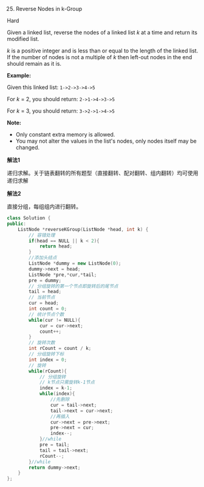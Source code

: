 25. Reverse Nodes in k-Group

Hard

Given a linked list, reverse the nodes of a linked list *k* at a time and return its modified list.

*k* is a positive integer and is less than or equal to the length of the linked list. If the number of nodes is not a multiple of *k* then left-out nodes in the end should remain as it is.



**Example:**

Given this linked list: `1->2->3->4->5`

For *k* = 2, you should return: `2->1->4->3->5`

For *k* = 3, you should return: `3->2->1->4->5`

**Note:**

- Only constant extra memory is allowed.
- You may not alter the values in the list's nodes, only nodes itself may be changed.

**解法1**

递归求解。关于链表翻转的所有题型（直接翻转、配对翻转、组内翻转）均可使用递归求解

**解法2**

直接分组，每组组内进行翻转。

```c++
class Solution {
public:
    ListNode *reverseKGroup(ListNode *head, int k) {
        // 容错处理
        if(head == NULL || k < 2){
            return head;
        }
        //添加头结点
        ListNode *dummy = new ListNode(0);
        dummy->next = head;
        ListNode *pre,*cur,*tail;
        pre = dummy;
        // 分组旋转的第一个节点即旋转后的尾节点
        tail = head;
        // 当前节点
        cur = head;
        int count = 0;
        // 统计节点个数
        while(cur != NULL){
            cur = cur->next;
            count++;
        }
        // 旋转次数
        int rCount = count / k;
        // 分组旋转下标
        int index = 0;
        // 旋转
        while(rCount){
            // 分组旋转
            // k节点只需旋转k-1节点
            index = k-1;
            while(index){
                //先删除
                cur = tail->next;
                tail->next = cur->next;
                //再插入
                cur->next = pre->next;
                pre->next = cur;
                index--;
            }//while
            pre = tail;
            tail = tail->next;
            rCount--;
        }//while
        return dummy->next;
    }
};
```

